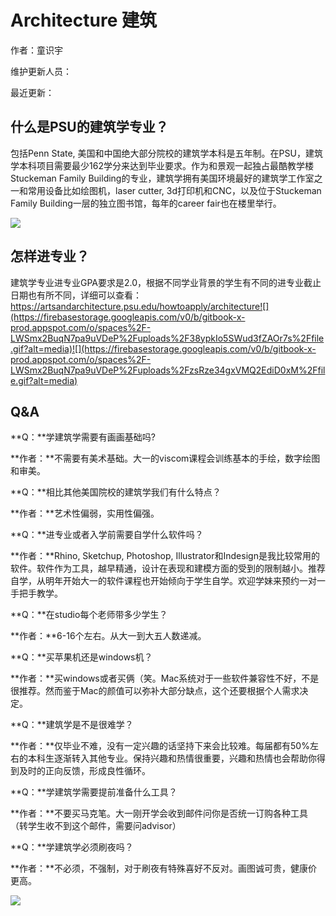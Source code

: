 # Architecture 建筑

作者：童识宇

维护更新人员：

最近更新：

## **什么是PSU的建筑学专业？**

包括Penn State, 美国和中国绝大部分院校的建筑学本科是五年制。在PSU，建筑学本科项目需要最少162学分来达到毕业要求。作为和景观一起独占最酷教学楼Stuckeman Family Building的专业，建筑学拥有美国环境最好的建筑学工作室之一和常用设备比如绘图机，laser cutter, 3d打印机和CNC，以及位于Stuckeman Family Building一层的独立图书馆，每年的career fair也在楼里举行。

![](https://mmbiz.qpic.cn/mmbiz\_jpg/j6m3uZgXnCKgZ8FbCibovUotZ7fDr0ahdOCLduZXwv8L1xohls1OWJLgWT9Dvf2NnWMddzL65SHbS8HyibHMmdjQ/640?wx\_fmt=jpeg\&tp=webp\&wxfrom=5\&wx\_lazy=1\&wx\_co=1)

## **怎样进专业？**

建筑学专业进专业GPA要求是2.0，根据不同学业背景的学生有不同的进专业截止日期也有所不同，详细可以查看：https://artsandarchitecture.psu.edu/howtoapply/architecture![](https://firebasestorage.googleapis.com/v0/b/gitbook-x-prod.appspot.com/o/spaces%2F-LWSmx2BuqN7pa9uVDeP%2Fuploads%2F38ypkIo5SWud3fZAOr7s%2Ffile.gif?alt=media)![](https://firebasestorage.googleapis.com/v0/b/gitbook-x-prod.appspot.com/o/spaces%2F-LWSmx2BuqN7pa9uVDeP%2Fuploads%2FzsRze34gxVMQ2EdiD0xM%2Ffile.gif?alt=media)

## **Q\&A**

**Q：**学建筑学需要有画画基础吗?

**作者：**不需要有美术基础。大一的viscom课程会训练基本的手绘，数字绘图和审美。

**Q：**相比其他美国院校的建筑学我们有什么特点？

**作者：**艺术性偏弱，实用性偏强。

**Q：**进专业或者入学前需要自学什么软件吗？

**作者：**Rhino, Sketchup, Photoshop, Illustrator和Indesign是我比较常用的软件。软件作为工具，越早精通，设计在表现和建模方面的受到的限制越小。推荐自学，从明年开始大一的软件课程也开始倾向于学生自学。欢迎学妹来预约一对一手把手教学。

**Q：**在studio每个老师带多少学生？

**作者：**6-16个左右。从大一到大五人数递减。

**Q：**买苹果机还是windows机？

**作者：**买windows或者买俩（笑。Mac系统对于一些软件兼容性不好，不是很推荐。然而鉴于Mac的颜值可以弥补大部分缺点，这个还要根据个人需求决定。

**Q：**建筑学是不是很难学？

**作者：**仅毕业不难，没有一定兴趣的话坚持下来会比较难。每届都有50%左右的本科生逐渐转入其他专业。保持兴趣和热情很重要，兴趣和热情也会帮助你得到及时的正向反馈，形成良性循环。

**Q：**学建筑学需要提前准备什么工具？

**作者：**不要买马克笔。大一刚开学会收到邮件问你是否统一订购各种工具（转学生收不到这个邮件，需要问advisor）

**Q：**学建筑学必须刷夜吗？

**作者：**不必须，不强制，对于刷夜有特殊喜好不反对。画图诚可贵，健康价更高。

![](https://mmbiz.qpic.cn/mmbiz\_gif/j6m3uZgXnCKgZ8FbCibovUotZ7fDr0ahd7jDcD7s9LZmHHpJiaGPRBb33PBh85ts7VkTyHwmUiadHiaTbYaprOxalw/640?wx\_fmt=gif\&tp=webp\&wxfrom=5\&wx\_lazy=1)

